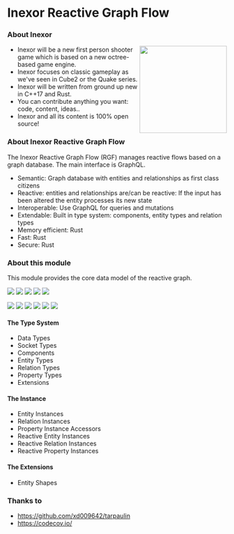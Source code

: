 # Inexor Reactive Graph Flow

### About Inexor

<a href="https://inexor.org/">
<img align="right" width="200" height="200" src="https://raw.githubusercontent.com/aschaeffer/inexor-rgf-core-model/main/docs/images/inexor_2.png">
</a>

* Inexor will be a new first person shooter game which is based on a new octree-based game engine.
* Inexor focuses on classic gameplay as we've seen in Cube2 or the Quake series.
* Inexor will be written from ground up new in C++17 and Rust.
* You can contribute anything you want: code, content, ideas..
* Inexor and all its content is 100% open source!

### About Inexor Reactive Graph Flow

The Inexor Reactive Graph Flow (RGF) manages reactive flows based on a graph database. The main interface is GraphQL.

* Semantic: Graph database with entities and relationships as first class citizens
* Reactive: entities and relationships are/can be reactive: If the input has been altered the entity processes its new state
* Interoperable: Use GraphQL for queries and mutations
* Extendable: Built in type system: components, entity types and relation types
* Memory efficient: Rust
* Fast: Rust
* Secure: Rust

### About this module

This module provides the core data model of the reactive graph.

[<img src="https://img.shields.io/badge/Language-Rust-brightgreen">]()
[<img src="https://img.shields.io/badge/Platforms-Linux%20%26%20Windows-brightgreen">]()
[<img src="https://img.shields.io/github/workflow/status/aschaeffer/inexor-rgf-core-model/Inexor%20Reactive%20Semantic%20Entity%20Component%20System">](https://github.com/aschaeffer/inexor-rgf-core-model/actions?query=workflow%3ARust)
[<img src="https://img.shields.io/github/license/aschaeffer/inexor-rgf-core-model">](https://github.com/aschaeffer/inexor-rgf-core-model/blob/main/LICENSE)
[<img src="https://img.shields.io/discord/698219248954376256?logo=discord">](https://discord.com/invite/acUW8k7)

[<img src="https://img.shields.io/github/contributors/aschaeffer/inexor-rgf-core-model">]()
[<img src="https://img.shields.io/github/downloads/aschaeffer/inexor-rgf-core-model/total?color=brightgreen">]()
[<img src="https://img.shields.io/github/last-commit/aschaeffer/inexor-rgf-core-model">]()
[<img src="https://img.shields.io/github/issues/aschaeffer/inexor-rgf-core-model">]()
[<img src="https://img.shields.io/github/languages/code-size/aschaeffer/inexor-rgf-core-model">]()
[<img src="https://img.shields.io/codecov/c/github/aschaeffer/inexor-rgf-core-model">]()

#### The Type System

* Data Types
* Socket Types
* Components
* Entity Types
* Relation Types
* Property Types
* Extensions

#### The Instance

* Entity Instances
* Relation Instances
* Property Instance Accessors
* Reactive Entity Instances
* Reactive Relation Instances
* Reactive Property Instances

#### The Extensions

* Entity Shapes

### Thanks to

* https://github.com/xd009642/tarpaulin
* https://codecov.io/

